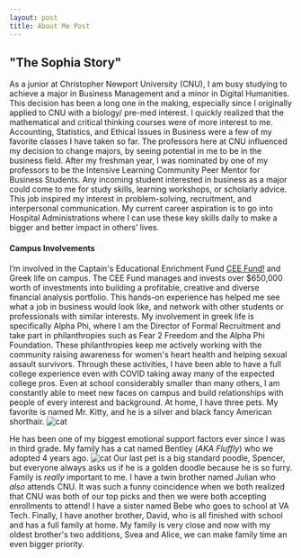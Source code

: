 ```yaml
---
layout: post
title: About Me Post
---
```

## "The Sophia Story"
As a junior at Christopher Newport University (CNU), I am busy studying to achieve a major in Business Management and a minor in Digital Humanities. This decision has been a long one in the making, especially since I originally applied to CNU with a biology/ pre-med interest. I quickly realized that the mathematical and critical thinking courses were of more interest to me. Accounting, Statistics, and Ethical Issues in Business were a few of my favorite classes I have taken so far. The professors here at CNU influenced my decision to change majors, by seeing potential in me to be in the business field. After my freshman year, I was nominated by one of my professors to be the Intensive Learning Community Peer Mentor for Business Students. Any incoming student interested in business as a major could come to me for study skills, learning workshops, or scholarly advice. This job inspired my interest in problem-solving, recruitment, and interpersonal communication. My current career aspiration is to go into Hospital Administrations where I can use these key skills daily to make a bigger and better impact in others’ lives.
#### Campus Involvements
I’m involved in the Captain's Educational Enrichment Fund [CEE Fund!](https://www.cnuceefund.com/) and Greek life on campus. The CEE Fund manages and invests over $650,000 worth of investments into building a profitable, creative and diverse financial analysis portfolio. This hands-on experience has helped me see what a job in business would look like, and network with other students or professionals with similar interests. My involvement in greek life is specifically Alpha Phi, where I am the Director of Formal Recruitment and take part in philanthropies such as Fear 2 Freedom and the Alpha Phi Foundation. These philanthropies keep me actively working with the community raising awareness for women's heart health and helping sexual assault survivors. Through these activities, I have been able to have a full college experience even with COVID taking away many of the expected college pros. Even at school considerably smaller than many others,  I am constantly able to meet new faces on campus and build relationships with people of every interest and background. 
At home, I have three pets. My favorite is named Mr. Kitty, and he is a silver and black fancy American shorthair. 
![cat](https://sophbaxt.github.io/sophia-baxter-CNU/images/MrKitty.jpeg)

He has been one of my biggest emotional support factors ever since I was in third grade. My family has a cat named Bentley (*AKA Fluffly*) who we adopted 4 years ago.
![cat](https://sophbaxt.github.io/sophia-baxter-CNU/images/Fluffy.jpeg)
Our last pet is a big standard poodle, Spencer, but everyone always asks us if he is a golden doodle because he is so furry. 
Family is _really_ important to me. I have a twin brother named Julian who _also_ attends CNU. It was such a funny coincidence when we both realized that CNU was both of our top picks and then we were both accepting enrollments to attend! I have a sister named Bebe who goes to school at VA Tech. Finally, I have another brother, David, who is all finished with school and has a full family at home. My family is very close and now with my oldest brother's two additions, Svea and Alice, we can make family time an even bigger priority. 





